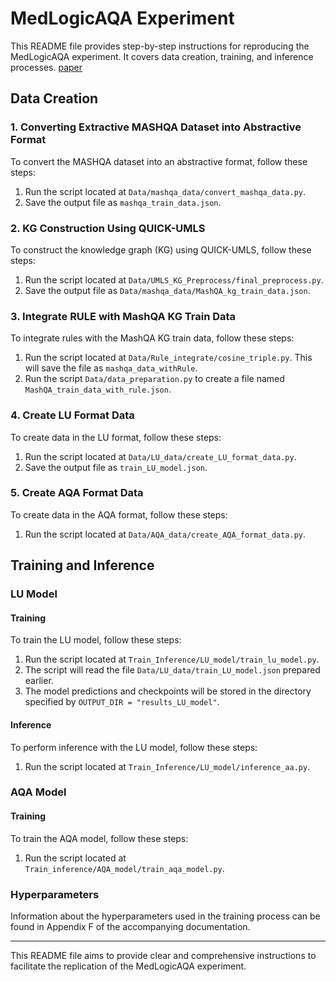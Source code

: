 # MedLogicAQA Experiment

This README file provides step-by-step instructions for reproducing the MedLogicAQA experiment. It covers data creation, training, and inference processes.
[paper](https://arxiv.org/abs/2410.15463)
## Data Creation

### 1. Converting Extractive MASHQA Dataset into Abstractive Format
To convert the MASHQA dataset into an abstractive format, follow these steps:
1. Run the script located at `Data/mashqa_data/convert_mashqa_data.py`.
2. Save the output file as `mashqa_train_data.json`.

### 2. KG Construction Using QUICK-UMLS
To construct the knowledge graph (KG) using QUICK-UMLS, follow these steps:
1. Run the script located at `Data/UMLS_KG_Preprocess/final_preprocess.py`.
2. Save the output file as `Data/mashqa_data/MashQA_kg_train_data.json`.

### 3. Integrate RULE with MashQA KG Train Data
To integrate rules with the MashQA KG train data, follow these steps:
1. Run the script located at `Data/Rule_integrate/cosine_triple.py`. This will save the file as `mashqa_data_withRule`.
2. Run the script `Data/data_preparation.py` to create a file named `MashQA_train_data_with_rule.json`.

### 4. Create LU Format Data
To create data in the LU format, follow these steps:
1. Run the script located at `Data/LU_data/create_LU_format_data.py`.
2. Save the output file as `train_LU_model.json`.

### 5. Create AQA Format Data
To create data in the AQA format, follow these steps:
1. Run the script located at `Data/AQA_data/create_AQA_format_data.py`.

## Training and Inference

### LU Model

#### Training
To train the LU model, follow these steps:
1. Run the script located at `Train_Inference/LU_model/train_lu_model.py`.
2. The script will read the file `Data/LU_data/train_LU_model.json` prepared earlier.
3. The model predictions and checkpoints will be stored in the directory specified by `OUTPUT_DIR = "results_LU_model"`.

#### Inference
To perform inference with the LU model, follow these steps:
1. Run the script located at `Train_Inference/LU_model/inference_aa.py`.

### AQA Model

#### Training
To train the AQA model, follow these steps:
1. Run the script located at `Train_inference/AQA_model/train_aqa_model.py`.

### Hyperparameters
Information about the hyperparameters used in the training process can be found in Appendix F of the accompanying documentation.



---
This README file aims to provide clear and comprehensive instructions to facilitate the replication of the MedLogicAQA experiment.
